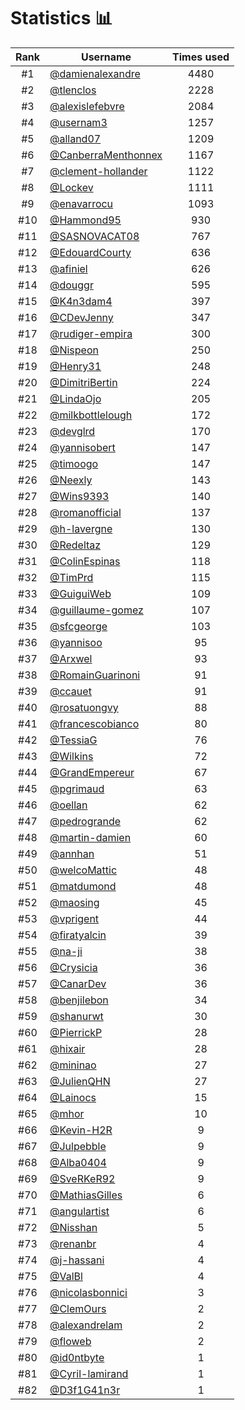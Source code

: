 # Statistics 📊

|Rank|Username|Times used|
:--------:|--------|:--------:|
|#1|[@damienalexandre](https://github.com/damienalexandre)|4480|
|#2|[@tlenclos](https://github.com/tlenclos)|2228|
|#3|[@alexislefebvre](https://github.com/alexislefebvre)|2084|
|#4|[@usernam3](https://github.com/usernam3)|1257|
|#5|[@alland07](https://github.com/alland07)|1209|
|#6|[@CanberraMenthonnex](https://github.com/CanberraMenthonnex)|1167|
|#7|[@clement-hollander](https://github.com/clement-hollander)|1122|
|#8|[@Lockev](https://github.com/Lockev)|1111|
|#9|[@enavarrocu](https://github.com/enavarrocu)|1093|
|#10|[@Hammond95](https://github.com/Hammond95)|930|
|#11|[@SASNOVACAT08](https://github.com/SASNOVACAT08)|767|
|#12|[@EdouardCourty](https://github.com/EdouardCourty)|636|
|#13|[@afiniel](https://github.com/afiniel)|626|
|#14|[@douggr](https://github.com/douggr)|595|
|#15|[@K4n3dam4](https://github.com/K4n3dam4)|397|
|#16|[@CDevJenny](https://github.com/CDevJenny)|347|
|#17|[@rudiger-empira](https://github.com/rudiger-empira)|300|
|#18|[@Nispeon](https://github.com/Nispeon)|250|
|#19|[@Henry31](https://github.com/Henry31)|248|
|#20|[@DimitriBertin](https://github.com/DimitriBertin)|224|
|#21|[@LindaOjo](https://github.com/LindaOjo)|205|
|#22|[@milkbottlelough](https://github.com/milkbottlelough)|172|
|#23|[@devglrd](https://github.com/devglrd)|170|
|#24|[@yannisobert](https://github.com/yannisobert)|147|
|#25|[@timoogo](https://github.com/timoogo)|147|
|#26|[@Neexly](https://github.com/Neexly)|143|
|#27|[@Wins9393](https://github.com/Wins9393)|140|
|#28|[@romanofficial](https://github.com/romanofficial)|137|
|#29|[@h-lavergne](https://github.com/h-lavergne)|130|
|#30|[@Redeltaz](https://github.com/Redeltaz)|129|
|#31|[@ColinEspinas](https://github.com/ColinEspinas)|118|
|#32|[@TimPrd](https://github.com/TimPrd)|115|
|#33|[@GuiguiWeb](https://github.com/GuiguiWeb)|109|
|#34|[@guillaume-gomez](https://github.com/guillaume-gomez)|107|
|#35|[@sfcgeorge](https://github.com/sfcgeorge)|103|
|#36|[@yannisoo](https://github.com/yannisoo)|95|
|#37|[@Arxwel](https://github.com/Arxwel)|93|
|#38|[@RomainGuarinoni](https://github.com/RomainGuarinoni)|91|
|#39|[@ccauet](https://github.com/ccauet)|91|
|#40|[@rosatuongvy](https://github.com/rosatuongvy)|88|
|#41|[@francescobianco](https://github.com/francescobianco)|80|
|#42|[@TessiaG](https://github.com/TessiaG)|76|
|#43|[@Wilkins](https://github.com/Wilkins)|72|
|#44|[@GrandEmpereur](https://github.com/GrandEmpereur)|67|
|#45|[@pgrimaud](https://github.com/pgrimaud)|63|
|#46|[@oellan](https://github.com/oellan)|62|
|#47|[@pedrogrande](https://github.com/pedrogrande)|62|
|#48|[@martin-damien](https://github.com/martin-damien)|60|
|#49|[@annhan](https://github.com/annhan)|51|
|#50|[@welcoMattic](https://github.com/welcoMattic)|48|
|#51|[@matdumond](https://github.com/matdumond)|48|
|#52|[@maosing](https://github.com/maosing)|45|
|#53|[@vprigent](https://github.com/vprigent)|44|
|#54|[@firatyalcin](https://github.com/firatyalcin)|39|
|#55|[@na-ji](https://github.com/na-ji)|38|
|#56|[@Crysicia](https://github.com/Crysicia)|36|
|#57|[@CanarDev](https://github.com/CanarDev)|36|
|#58|[@benjilebon](https://github.com/benjilebon)|34|
|#59|[@shanurwt](https://github.com/shanurwt)|30|
|#60|[@PierrickP](https://github.com/PierrickP)|28|
|#61|[@hixair](https://github.com/hixair)|28|
|#62|[@mininao](https://github.com/mininao)|27|
|#63|[@JulienQHN](https://github.com/JulienQHN)|27|
|#64|[@Lainocs](https://github.com/Lainocs)|15|
|#65|[@mhor](https://github.com/mhor)|10|
|#66|[@Kevin-H2R](https://github.com/Kevin-H2R)|9|
|#67|[@Julpebble](https://github.com/Julpebble)|9|
|#68|[@Alba0404](https://github.com/Alba0404)|9|
|#69|[@SveRKeR92](https://github.com/SveRKeR92)|9|
|#70|[@MathiasGilles](https://github.com/MathiasGilles)|6|
|#71|[@angulartist](https://github.com/angulartist)|6|
|#72|[@Nisshan](https://github.com/Nisshan)|5|
|#73|[@renanbr](https://github.com/renanbr)|4|
|#74|[@j-hassani](https://github.com/j-hassani)|4|
|#75|[@ValBl](https://github.com/ValBl)|4|
|#76|[@nicolasbonnici](https://github.com/nicolasbonnici)|3|
|#77|[@ClemOurs](https://github.com/ClemOurs)|2|
|#78|[@alexandrelam](https://github.com/alexandrelam)|2|
|#79|[@floweb](https://github.com/floweb)|2|
|#80|[@id0ntbyte](https://github.com/id0ntbyte)|1|
|#81|[@Cyril-lamirand](https://github.com/Cyril-lamirand)|1|
|#82|[@D3f1G41n3r](https://github.com/D3f1G41n3r)|1|
